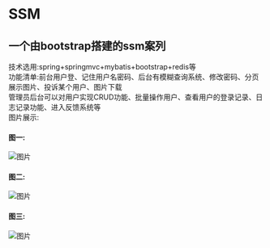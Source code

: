 # SSM
## 一个由bootstrap搭建的ssm案列  
技术选用:spring+springmvc+mybatis+bootstrap+redis等  
功能清单:前台用户登、记住用户名密码、后台有模糊查询系统、修改密码、分页展示图片、投诉某个用户、图片下载    
管理员后台可以对用户实现CRUD功能、批量操作用户、查看用户的登录记录、日志记录功能、进入反馈系统等  
图片展示:
#### 图一:
![图片](https://user-images.githubusercontent.com/58348278/161406390-e1ccf7f8-c4d3-4efd-aea0-eb646d726bda.png) 
#### 图二:
![图片](https://user-images.githubusercontent.com/58348278/161406604-bacbe357-b442-4be3-a77e-f5b348d76a0b.png)  
#### 图三:
![图片](https://user-images.githubusercontent.com/58348278/161406765-9a67a2cf-3f90-4b85-ba41-494f664583e0.png)  
 





